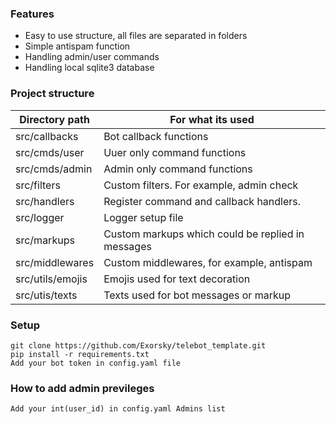 ### Features

- Easy to use structure, all files are separated in folders
- Simple antispam function
- Handling admin/user commands
- Handling local sqlite3 database

### Project structure
Directory path  | For what its used
------------- | -------------
src/callbacks  | Bot callback functions
src/cmds/user  | Uuer only command functions
src/cmds/admin  | Admin only command functions
src/filters  | Custom filters. For example, admin check
src/handlers | Register command and callback handlers.
src/logger | Logger setup file
src/markups | Custom markups which could be replied in messages
src/middlewares | Custom middlewares, for example, antispam
src/utils/emojis | Emojis used for text decoration
src/utis/texts | Texts used for bot messages or markup

### Setup
```
git clone https://github.com/Exorsky/telebot_template.git
pip install -r requirements.txt
Add your bot token in config.yaml file
```

### How to add admin previleges
```
Add your int(user_id) in config.yaml Admins list
```
